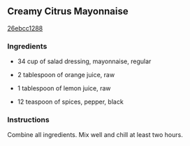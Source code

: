 ## Creamy Citrus Mayonnaise

[26ebcc1288](http://www.food.com/recipe/creamy-citrus-mayonnaise-87255)

### Ingredients

 - 34 cup of salad dressing, mayonnaise, regular

 - 2 tablespoon of orange juice, raw

 - 1 tablespoon of lemon juice, raw

 - 12 teaspoon of spices, pepper, black

### Instructions

Combine all ingredients. Mix well and chill at least two hours.
